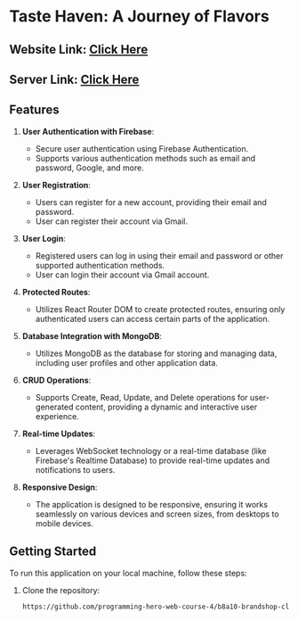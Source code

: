 # Taste Haven: A Journey of Flavors

## Website Link: [Click Here]()

## Server Link: [Click Here]()

## Features

1. **User Authentication with Firebase**:
   - Secure user authentication using Firebase Authentication.
   - Supports various authentication methods such as email and password, Google, and more.

2. **User Registration**:
   - Users can register for a new account, providing their email and password.
   - User can register their account via Gmail.

3. **User Login**:
   - Registered users can log in using their email and password or other supported authentication methods.
   - User can login their account via Gmail account.

4. **Protected Routes**:
   - Utilizes React Router DOM to create protected routes, ensuring only authenticated users can access certain parts of the application.

5. **Database Integration with MongoDB**:
   - Utilizes MongoDB as the database for storing and managing data, including user profiles and other application data.

6. **CRUD Operations**:
   - Supports Create, Read, Update, and Delete operations for user-generated content, providing a dynamic and interactive user experience.

7. **Real-time Updates**:
   - Leverages WebSocket technology or a real-time database (like Firebase's Realtime Database) to provide real-time updates and notifications to users.

8. **Responsive Design**:
    - The application is designed to be responsive, ensuring it works seamlessly on various devices and screen sizes, from desktops to mobile devices.

## Getting Started

To run this application on your local machine, follow these steps:

1. Clone the repository:

   ```bash
   https://github.com/programming-hero-web-course-4/b8a10-brandshop-client-side-mehedihasanhrid1.git
